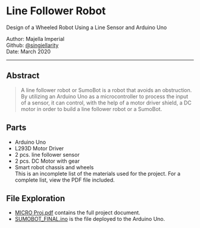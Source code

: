 # Line Follower Robot
Design of a Wheeled Robot Using a Line Sensor and Arduino Uno

Author: Majella Imperial </br>
Github: [@singjellarity](https://github.com/singjellarity) </br>
Date: March 2020

---
## Abstract
> A line follower robot or SumoBot is a robot that avoids an obstruction. By utilizing an Arduino Uno as a microcontroller to process the input of a sensor, it can control, with the help of a motor driver shield, a DC motor in order to build a line follower robot or a SumoBot.
## Parts
- Arduino Uno
- L293D Motor Driver
- 2 pcs. line follower sensor
- 2 pcs. DC Motor with gear
- Smart robot chassis and wheels </br>
This is an incomplete list of the materials used for the project. For a complete list, view the PDF file included.

## File Exploration
- [MICRO Proj.pdf](https://github.com/singjellarity/Line-Follower-Robot/blob/main/MICRO%20Proj.pdf) contains the full project document.
- [SUMOBOT_FINAL.ino](https://github.com/singjellarity/Line-Follower-Robot/blob/main/SUMOBOT_FINAL.ino) is the file deployed to the Arduino Uno. 


